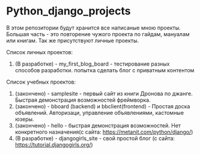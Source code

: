 # Python_django_projects
В этом репозитории будут хранится все написаные мною проекты. Большая часть - это повторение чужого проекта по гайдам, мануалам или книгам. Так же присутствуют личные проекты.

Список личных проектов:
1) (В разработке) - my_first_blog_board - тестирование разных способов разработки. попытка сделать блог с приватным контентом



Список учебных проектов:
1) (закончено) - samplesite - первый сайт из книги Дронова по джанге. Быстрая демонстрация возможностей фреймворка.
2) (закончено) - bboard (backend) и bbclient(frontend) - Простая доска объявлений. Авторизаци, управление объявлениями, кастомные юзеры.
3) (закончено) - hello - быстрая демонстрация возможностей. Нет конкретного назначения(с сайта: https://metanit.com/python/django/)
4) (В разработке) - djangogirls_site - свой простой блог (с сайта: https://tutorial.djangogirls.org/)